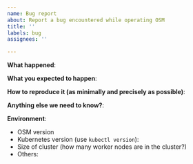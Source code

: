 ```yaml
---
name: Bug report
about: Report a bug encountered while operating OSM
title: ''
labels: bug
assignees: ''

---
```


<!--

This issue tracker is a best-effort forum for users and customers to report bugs.

Be sure to not include any sensitive information. Sensitive information should __NOT__ be included in this issue.

-->

**What happened**:

**What you expected to happen**:

**How to reproduce it (as minimally and precisely as possible)**:

**Anything else we need to know?**:

**Environment**:
- OSM version
- Kubernetes version (use `kubectl version`):
- Size of cluster (how many worker nodes are in the cluster?)
- Others:
